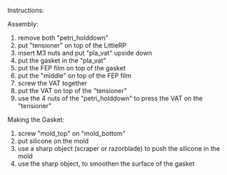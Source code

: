 Instructions:

Assembly:
1. remove both "petri_holddown"
2. put "tensioner" on top of the LittleRP
3. insert M3 nuts and put "pla_vat" upside down
4. put the gasket in the "pla_vat"
5. put the FEP film on top of the gasket
6. put the "middle" on top of the FEP film
7. screw the VAT together
8. put the VAT on top of the "tensioner"
9. use the 4 nuts of the "petri_holddown" to press the VAT on the "tensioner"

Making the Gasket:
1. screw "mold_top" on "mold_bottom"
2. put silicone on the mold
3. use a sharp object (scraper or razorblade) to push the silicone in the mold
4. use the sharp object, to smoothen the surface of the gasket
